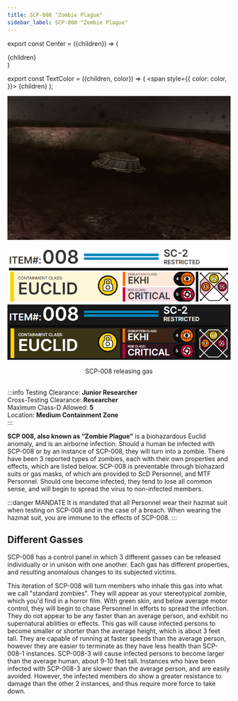 ```yaml
---
title: SCP-008 "Zombie Plague"
sidebar_label: SCP-008 "Zombie Plague"
---
```


export const Center = ({children}) => (
   <div
      style={{
         "textAlign": "center"
      }}>
      {children}
   </div>
)

export const TextColor = ({children, color}) => (
<span
style={{
      color: color,
    }}>
{children}
</span>
);


<div style={{textAlign: 'center'}}>

![image](../../images/SCP-008.png)

![image](../../images/ACS/LightMode/SCP-008LM.png#gh-light-mode-only)![image](../../images/ACS/DarkMode/SCP-008DM.png#gh-dark-mode-only)

</div>
<Center>SCP-008 releasing gas</Center>

<br />

:::info
Testing Clearance: <TextColor color="#735cff">**Junior Researcher**</TextColor> <br />
Cross-Testing Clearance: <TextColor color="#735cff">**Researcher**</TextColor> <br />
Maximum Class-D Allowed: <TextColor color="#FF6A00">**5**</TextColor> <br />
Location: <TextColor color="#ffd139">**Medium Containment Zone**</TextColor> <br />
:::

**SCP 008, also known as “Zombie Plague”** is a biohazardous Euclid anomaly, and is an airborne infection. Should a human be infected with SCP-008 or by an instance of SCP-008, they will turn into a zombie. There have been 3 reported types of zombies, each with their own properties and effects, which are listed below. SCP-008 is preventable through biohazard suits or gas masks, of which are provided to ScD Personnel, and MTF Personnel. Should one become infected, they tend to lose all common sense, and will begin to spread the virus to non-infected members.&#x20;

:::danger MANDATE
It is mandated that all Personnel wear their hazmat suit when testing on SCP-008 and in the case of a breach. When wearing the hazmat suit, you are immune to the effects of SCP-008.
:::

## Different Gasses

SCP-008 has a control panel in which 3 different gasses can be released individually or in unison with one another. Each gas has different properties, and resulting anomalous changes to its subjected victims.

<Tabs>
<TabItem value="SCP-008-1" label="SCP-008-1" default>
This iteration of SCP-008 will turn members who inhale this gas into what we call "standard zombies". They will appear as your stereotypical zombie, which you'd find in a horror film. With green skin, and below average motor control, they will begin to chase Personnel in efforts to spread the infection. They do not appear to be any faster than an average person, and exhibit no supernatural abilities or effects.
</TabItem>

<TabItem value="SCP-008-2" label="SCP-008-2" default>
This gas will cause infected persons to become smaller or shorter than the average height, which is about 3 feet tall. They are capable of running at faster speeds than the average person, however they are easier to terminate as they have less health than SCP-008-1 instances.&#x20;
</TabItem>

<TabItem value="SCP-008-3" label="SCP-008-3" default>
SCP-008-3 will cause infected persons to become larger than the average human, about 9-10 feet tall. Instances who have been infected with SCP-008-3 are slower than the average person, and are easily avoided. However, the infected members do show a greater resistance to damage than the other 2 instances, and thus require more force to take down.
</TabItem>
</Tabs>

